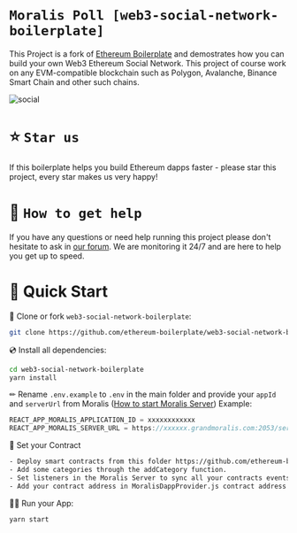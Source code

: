 # `Moralis Poll [web3-social-network-boilerplate]`

This Project is a fork of [Ethereum Boilerplate](https://github.com/ethereum-boilerplate/ethereum-boilerplate) and demostrates how you can build your own Web3 Ethereum Social Network. This project of course work on any EVM-compatible blockchain such as Polygon, Avalanche, Binance Smart Chain and other such chains.

![social](https://user-images.githubusercontent.com/78314301/142860643-f458fd69-ab8b-4408-82e3-d02e10ea590e.gif)

# ⭐️ `Star us`

If this boilerplate helps you build Ethereum dapps faster - please star this project, every star makes us very happy!

# 🤝 `How to get help`

If you have any questions or need help running this project please don't hesitate to ask in [our forum](https://forum.moralis.io/t/ethereum-social-media-boilerplate/4655). We are monitoring it 24/7 and are here to help you get up to speed.

# 🚀 Quick Start

📄 Clone or fork `web3-social-network-boilerplate`:

```sh
git clone https://github.com/ethereum-boilerplate/web3-social-network-boilerplate
```

💿 Install all dependencies:

```sh
cd web3-social-network-boilerplate
yarn install
```

✏ Rename `.env.example` to `.env` in the main folder and provide your `appId` and `serverUrl` from Moralis ([How to start Moralis Server](https://docs.moralis.io/moralis-server/getting-started/create-a-moralis-server))
Example:

```jsx
REACT_APP_MORALIS_APPLICATION_ID = xxxxxxxxxxxx
REACT_APP_MORALIS_SERVER_URL = https://xxxxxx.grandmoralis.com:2053/server
```

📄 Set your Contract

```sh
- Deploy smart contracts from this folder https://github.com/ethereum-boilerplate/web3-social-network-boilerplate/tree/main/smart%20contracts
- Add some categories through the addCategory function.
- Set listeners in the Moralis Server to sync all your contracts events.
- Add your contract address in MoralisDappProvider.js contract address as the default value of the state
```

🚴‍♂️ Run your App:

```sh
yarn start
```
